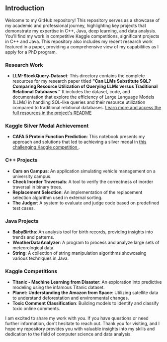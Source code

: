 ## Introduction
Welcome to my GitHub repository! This repository serves as a showcase of my academic and professional journey, highlighting key projects that demonstrate my expertise in C++, Java, deep learning, and data analysis. You'll find my work in competitive Kaggle competitions, significant projects in C++ and Java. This repository also includes my recent research work featured in a paper, providing a comprehensive view of my capabilities as I apply for a PhD program.

### Research Work
- **LLM-StockQuery-Dataset**: This directory contains the complete resources for my research paper titled **"Can LLMs Substitute SQL? Comparing Resource Utilization of Querying LLMs versus Traditional Relational Databases."** It includes the dataset, code, and documentation that explore the efficiency of Large Language Models (LLMs) in handling SQL-like queries and their resource utilization compared to traditional relational databases. [Learn more and access the full resources in the project's README](./LLM-StockQuery-Dataset/README.md)

### Kaggle Silver Medal Achievement
- **CAFA 5 Protein Function Prediction**: This notebook presents my approach and solutions that led to achieving a silver medal in [this challenging Kaggle competition ](https://www.kaggle.com/certification/competitions/wadnijfioa/cafa-5-protein-function-prediction).

### C++ Projects
- **Cars on Campus**: An application simulating vehicle management on a university campus.
- **Check Inorder Traversals**: A tool to verify the correctness of inorder traversal in binary trees.
- **Replacement Selection**: An implementation of the replacement selection algorithm used in external sorting.
- **The Judger**: A system to evaluate and judge code based on predefined test cases.

### Java Projects
- **BabyBirths**: An analysis tool for birth records, providing insights into trends and patterns.
- **WeatherDataAnalyzer**: A program to process and analyze large sets of meteorological data.
- **String**: A collection of string manipulation algorithms showcasing various techniques in Java.

### Kaggle Competitions
- **Titanic - Machine Learning from Disaster**: An exploration into predictive modeling using the infamous Titanic dataset.
- **Planet: Understanding the Amazon from Space**: Utilizing satellite data to understand deforestation and environmental changes.
- **Toxic Comment Classification**: Building models to identify and classify toxic online comments.

I am excited to share my work with you. If you have questions or need further information, don't hesitate to reach out. Thank you for visiting, and I hope my repository provides you with valuable insights into my skills and dedication to the field of computer science and data analysis.
